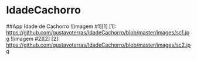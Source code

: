 # IdadeCachorro
##App Idade de Cachorro
![imagem #1][1]
[1]: https://github.com/gustavoterras/IdadeCachorro/blob/master/images/sc1.jpg
![imagem #2][2]
[2]: https://github.com/gustavoterras/IdadeCachorro/blob/master/images/sc2.jpg

